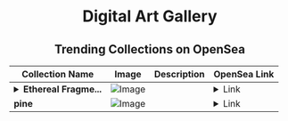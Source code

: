 <div align="center">

# Digital Art Gallery

## Trending Collections on OpenSea

| Collection Name                       | Image                                                                                     | Description                       | OpenSea Link                                                                                          |
|---------------------------------------|-------------------------------------------------------------------------------------------|-----------------------------------|--------------------------------------------------------------------------------------------------------|
| **<details><summary>Ethereal Fragme...</summary>Ethereal Fragments</details>** | ![Image](https://i.seadn.io/s/raw/files/e201fe261c5e3ddf950cbc5461835a70.jpg?w=500&auto=format?w=200&auto=format) |  | <details><summary>Link</summary>[Ethereal Fragments](https://opensea.io/collection/ethereal-fragments-2)</details> |
| **pine** | ![Image](https://i.seadn.io/s/raw/files/481ade896473ab1d227f5ac4f6f2ba4c.jpg?w=500&auto=format?w=200&auto=format) |  | <details><summary>Link</summary>[pine](https://opensea.io/collection/pine-35)</details> |

</div>